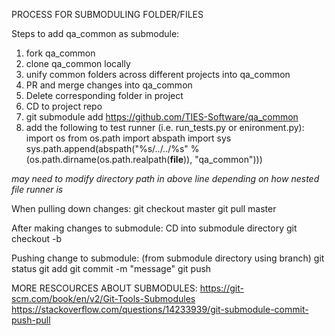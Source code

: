PROCESS FOR SUBMODULING FOLDER/FILES

Steps to add qa_common as submodule:
1) fork qa_common
2) clone qa_common locally
3) unify common folders across different projects into qa_common
4) PR and merge changes into qa_common
5) Delete corresponding folder in project
6) CD to project repo
7) git submodule add https://github.com/TIES-Software/qa_common
8) add the following to test runner (i.e. run_tests.py or enironment.py):
  import os
  from os.path import abspath
  import sys
  sys.path.append(abspath("%s/../../%s" % (os.path.dirname(os.path.realpath(__file__)), "qa_common")))

  *may need to modify directory path in above line depending on how nested file runner is*


When pulling down changes:
git checkout master
git pull master


After making changes to submodule:
CD into submodule directory
git checkout -b <branch name>


Pushing change to submodule:
(from submodule directory using branch)
git status
git add
git commit -m "message"
git push


MORE RESCOURCES ABOUT SUBMODULES:
https://git-scm.com/book/en/v2/Git-Tools-Submodules
https://stackoverflow.com/questions/14233939/git-submodule-commit-push-pull
